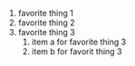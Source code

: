 1. favorite thing 1
2. favorite thing 2
3. favorite thing 3
   1. item a for favorite thing 3
   2. item b for favorit thing 3
